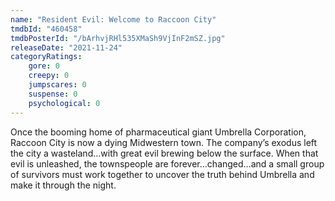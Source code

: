 ```yaml
---
name: "Resident Evil: Welcome to Raccoon City"
tmdbId: "460458"
tmdbPosterId: "/bArhvjRHl535XMaSh9VjInF2mSZ.jpg"
releaseDate: "2021-11-24"
categoryRatings:
    gore: 0
    creepy: 0
    jumpscares: 0
    suspense: 0
    psychological: 0
---
```

Once the booming home of pharmaceutical giant Umbrella Corporation, Raccoon City is now a dying Midwestern town. The company’s exodus left the city a wasteland…with great evil brewing below the surface. When that evil is unleashed, the townspeople are forever…changed…and a small group of survivors must work together to uncover the truth behind Umbrella and make it through the night.
